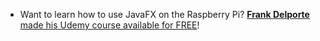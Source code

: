 * Want to learn how to use JavaFX on the Raspberry Pi? [**Frank Delporte** made his Udemy course available for FREE](https://twitter.com/FrankDelporte/status/1616445015269556227)!